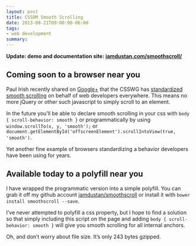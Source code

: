 ```yaml
---
layout: post
title: CSSOM Smooth Scrolling
date: 2013-08-21T09:00:00-06:00
tags:
- web development
summary: 
---
```


**Update: demo and documentation site: [iamdustan.com/smoothscroll/](http://iamdustan.com/smoothscroll/)**

## Coming soon to a browser near you

Paul Irish recently shared on [Google+](https://plus.google.com/+PaulIrish/posts/XgLrpPS8vm8)
that the CSSWG has [standardized smooth
scrolling](http://dev.w3.org/csswg/cssom-view/#scroll-an-element-into-view) on behalf of web developers everywhere. This means no more jQuery or other such javascript to simply scroll to an element.

In the future you&rsquo;ll be able to declare smooth scrolling in your
css with `body { scroll-behavior: smooth }` or programmatically by using
`window.scrollTo(x, y, 'smooth');` or
`document.getElementById('offscreenElement').scrollIntoView(true, 'smooth')`.

Yet another fine example of browsers standardizing a behavior developers
have been using for years.

## Available today to a polyfill near you

I have wrapped the programmatic version into a simple polyfill. You can
grab it off my github account [iamdustan/smoothscroll](https://github.com/iamdustan/smoothscroll)
or install it with `bower install smoothscroll --save`.

I&rsquo;ve never attempted to polyfill a css property, but I hope to
find a solution so that simply including this script on the page and
adding `body { scroll-behavior: smooth }` will give you smooth scrolling
for all internal anchors.

Oh, and don&rsquo;t worry about file size. It&rsquo;s only 243 bytes
gzipped.



